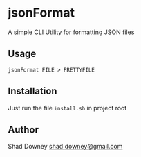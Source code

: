 # jsonFormat

A simple CLI Utility for formatting JSON files

## Usage

```
jsonFormat FILE > PRETTYFILE
```

## Installation

Just run the file `install.sh` in project root

## Author

Shad Downey <shad.downey@gmail.com>
